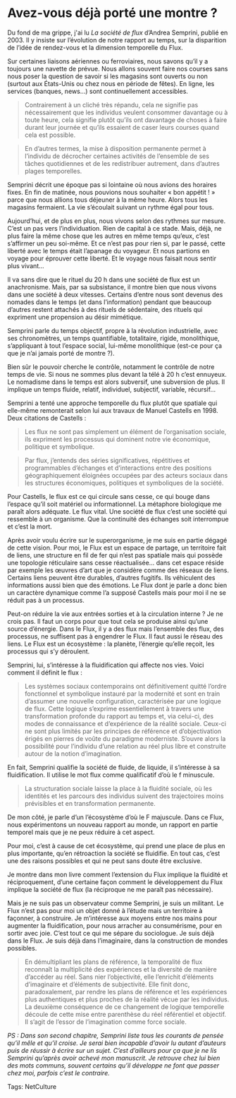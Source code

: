 # Avez-vous déjà porté une montre ?

Du fond de ma grippe, j'ai lu *La société de flux* d’Andrea Semprini, publié en 2003. Il y insiste sur l’évolution de notre rapport au temps, sur la disparition de l’idée de rendez-vous et la dimension temporelle du Flux.

Sur certaines liaisons aériennes ou ferroviaires, nous savons qu’il y a toujours une navette de prévue. Nous allons souvent faire nos courses sans nous poser la question de savoir si les magasins sont ouverts ou non (surtout aux États-Unis ou chez nous en période de fêtes). En ligne, les services (banques, news…) sont continuellement accessibles.

> Contrairement à un cliché très répandu, cela ne signifie pas nécessairement que les individus veulent consommer davantage ou à toute heure, cela signifie plutôt qu’ils ont davantage de choses à faire durant leur journée et qu’ils essaient de caser leurs courses quand cela est possible.

> En d’autres termes, la mise à disposition permanente permet à l’individu de décrocher certaines activités de l’ensemble de ses tâches quotidiennes et de les redistribuer autrement, dans d’autres plages temporelles.

Semprini décrit une époque pas si lointaine où nous avions des horaires fixes. En fin de matinée, nous pouvions nous souhaiter « bon appétit ! » parce que nous allions tous déjeuner à la même heure. Alors tous les magasins fermaient. La vie s’écoulait suivant un rythme égal pour tous.

Aujourd’hui, et de plus en plus, nous vivons selon des rythmes sur mesure. C’est un pas vers l’individuation. Rien de capital à ce stade. Mais, déjà, ne plus faire la même chose que les autres en même temps qu’eux, c’est s’affirmer un peu soi-même. Et ce n’est pas pour rien si, par le passé, cette liberté avec le temps était l’apanage du voyageur. Et nous partions en voyage pour éprouver cette liberté. Et le voyage nous faisait nous sentir plus vivant…

Il va sans dire que le rituel du 20 h dans une société de flux est un anachronisme. Mais, par sa subsistance, il montre bien que nous vivons dans une société à deux vitesses. Certains d’entre nous sont devenus des nomades dans le temps (et dans l’information) pendant que beaucoup d’autres restent attachés à des rituels de sédentaire, des rituels qui expriment une propension au désir mimétique.

Semprini parle du temps objectif, propre à la révolution industrielle, avec ses chronomètres, un temps quantifiable, totalitaire, rigide, monolithique, s’appliquant à tout l’espace social, lui-même monolithique (est-ce pour ça que je n’ai jamais porté de montre ?).

Bien sûr le pouvoir cherche le contrôle, notamment le contrôle de notre temps de vie. Si nous ne sommes plus devant la télé à 20 h c’est ennuyeux. Le nomadisme dans le temps est alors subversif, une subversion de plus. Il implique un temps fluide, relatif, individuel, subjectif, variable, récursif…

Semprini a tenté une approche temporelle du flux plutôt que spatiale qui elle-même remonterait selon lui aux travaux de Manuel Castells en 1998. Deux citations de Castells :

> Les flux ne sont pas simplement un élément de l’organisation sociale, ils expriment les processus qui dominent notre vie économique, politique et symbolique.

> Par flux, j’entends des séries significatives, répétitives et programmables d’échanges et d’interactions entre des positions géographiquement éloignées occupées par des acteurs sociaux dans les structures économiques, politiques et symboliques de la société.

Pour Castells, le flux est ce qui circule sans cesse, ce qui bouge dans l’espace qu’il soit matériel ou informationnel. La métaphore biologique me paraît alors adéquate. Le flux vital. Une société de flux c’est une société qui ressemble à un organisme. Que la continuité des échanges soit interrompue et c’est la mort.

Après avoir voulu écrire sur le superorganisme, je me suis en partie dégagé de cette vision. Pour moi, le Flux est un espace de partage, un territoire fait de liens, une structure en fil de fer qui n’est pas spatiale mais qui possède une topologie réticulaire sans cesse réactualisée… dans cet espace réside par exemple les œuvres d’art que je considère comme des réseaux de liens. Certains liens peuvent être durables, d’autres fugitifs. Ils véhiculent des informations aussi bien que des émotions. Le Flux dont je parle a donc bien un caractère dynamique comme l’a supposé Castells mais pour moi il ne se réduit pas à un processus.

Peut-on réduire la vie aux entrées sorties et à la circulation interne ? Je ne crois pas. Il faut un corps pour que tout cela se produise ainsi qu’une source d’énergie. Dans le Flux, il y a des flux mais l’ensemble des flux, des processus, ne suffisent pas à engendrer le Flux. Il faut aussi le réseau des liens. Le Flux est un écosystème : la planète, l’énergie qu’elle reçoit, les processus qui s’y déroulent.

Semprini, lui, s’intéresse à la fluidification qui affecte nos vies. Voici comment il définit le flux :

> Les systèmes sociaux contemporains ont définitivement quitté l’ordre fonctionnel et symbolique instauré par la modernité et sont en train d’assumer une nouvelle configuration, caractérisée par une logique de flux. Cette logique s’exprime essentiellement à travers une transformation profonde du rapport au temps et, via celui-ci, des modes de connaissance et d’expérience de la réalité sociale. Ceux-ci ne sont plus limités par les principes de référence et d’objectivation érigés en pierres de voûte du paradigme moderniste. S’ouvre alors la possibilité pour l’individu d’une relation au réel plus libre et construite autour de la notion d’imagination.

En fait, Semprini qualifie la société de fluide, de liquide, il s’intéresse à sa fluidification. Il utilise le mot flux comme qualificatif d’où le f minuscule.

> La structuration sociale laisse la place à la fluidité sociale, où les identités et les parcours des individus suivent des trajectoires moins prévisibles et en transformation permanente.

De mon côté, je parle d’un l’écosystème d’où le F majuscule. Dans ce Flux, nous expérimentons un nouveau rapport au monde, un rapport en partie temporel mais que je ne peux réduire à cet aspect.

Pour moi, c’est à cause de cet écosystème, qui prend une place de plus en plus importante, qu’en rétroaction la société se fluidifie. En tout cas, c’est une des raisons possibles et qui ne peut sans doute être exclusive.

Je montre dans mon livre comment l’extension du Flux implique la fluidité et réciproquement, d’une certaine façon comment le développement du Flux implique la société de flux (la réciproque ne me paraît pas nécessaire).

Mais je ne suis pas un observateur comme Semprini, je suis un militant. Le Flux n’est pas pour moi un objet donné à l’étude mais un territoire à façonner, à construire. Je m’intéresse aux moyens entre nos mains pour augmenter la fluidification, pour nous arracher au consumérisme, pour en sortir avec joie. C’est tout ce qui me sépare du sociologue. Je suis déjà dans le Flux. Je suis déjà dans l’imaginaire, dans la construction de mondes possibles.

> En démultipliant les plans de référence, la temporalité de flux reconnaît la multiplicité des expériences et la diversité de manière d’accéder au réel. Sans nier l’objectivité, elle l’enrichit d’éléments d’imaginaire et d’éléments de subjectivité. Elle finit donc, paradoxalement, par rendre les plans de référence et les expériences plus authentiques et plus proches de la réalité vécue par les individus. La deuxième conséquence de ce changement de logique temporelle découle de cette mise entre parenthèse du réel référentiel et objectif. Il s’agit de l’essor de l’imagination comme force sociale.

*PS : Dans son second chapitre, Semprini liste tous les courants de pensée qu’il mêle et qu’il croise. Je serai bien incapable d’avoir lu autant d’auteurs puis de réussir à écrire sur un sujet. C’est d’ailleurs pour ça que je ne lis Semprini qu’après avoir achevé mon manuscrit. Je retrouve chez lui bien des mots communs, souvent certains qu’il développe ne font que passer chez moi, parfois c’est le contraire.*

Tags: NetCulture